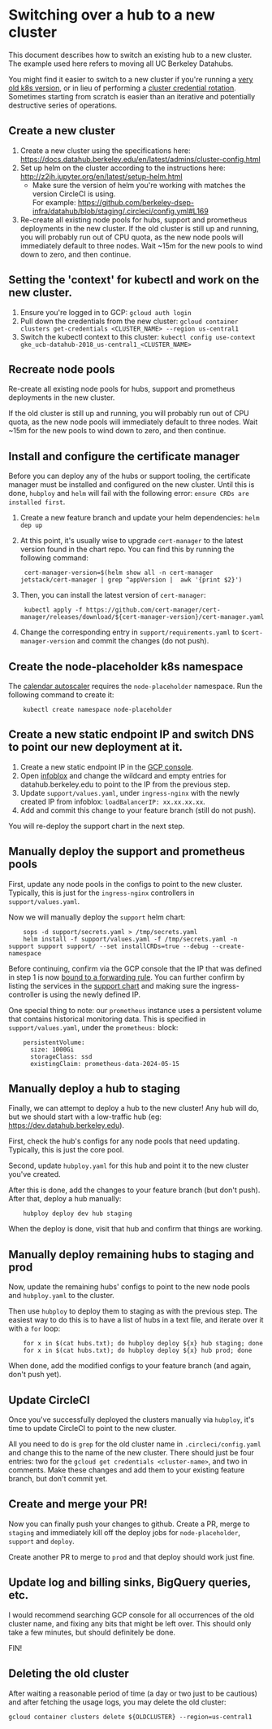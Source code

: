 # Switching over a hub to a new cluster

This document describes how to switch an existing hub to a new cluster.  The example used here refers to moving all UC Berkeley Datahubs.

You might find it easier to switch to a new cluster if you're running a [very old k8s version](https://cloud.google.com/kubernetes-engine/docs/release-notes), or in lieu of performing a [cluster credential rotation](https://cloud.google.com/kubernetes-engine/docs/how-to/credential-rotation).  Sometimes starting from scratch is easier than an iterative and potentially destructive series of operations.

## Create a new cluster
1. Create a new cluster using the specifications here:  
   https://docs.datahub.berkeley.edu/en/latest/admins/cluster-config.html
2. Set up helm on the cluster according to the instructions here:  
   http://z2jh.jupyter.org/en/latest/setup-helm.html
     - Make sure the version of helm you're working with matches the version CircleCI is using.  
       For example:  https://github.com/berkeley-dsep-infra/datahub/blob/staging/.circleci/config.yml#L169
3. Re-create all existing node pools for hubs, support and prometheus deployments in the new cluster.  If the old cluster is still up and running, you will probably run out of CPU quota, as the new node pools will immediately default to three nodes.  Wait ~15m for the new pools to wind down to zero, and then continue.

## Setting the 'context' for kubectl and work on the new cluster.
1. Ensure you're logged in to GCP:  `gcloud auth login`
2. Pull down the credentials from the new cluster:  `gcloud container clusters get-credentials <CLUSTER_NAME> --region us-central1`
3. Switch the kubectl context to this cluster:  `kubectl config use-context gke_ucb-datahub-2018_us-central1_<CLUSTER_NAME>`

## Recreate node pools
Re-create all existing node pools for hubs, support and prometheus deployments in the new cluster.

If the old cluster is still up and running, you will probably run out of CPU quota, as the new node pools will immediately default to three nodes.  Wait ~15m for the new pools to wind down to zero, and then continue.

## Install and configure the certificate manager
Before you can deploy any of the hubs or support tooling, the certificate manager must be installed and
configured on the new cluster.  Until this is done, `hubploy` and `helm` will fail with the following error:
`ensure CRDs are installed first`.

1. Create a new feature branch and update your helm dependencies:  `helm dep up`
2. At this point, it's usually wise to upgrade `cert-manager` to the latest version found in the chart repo.
   You can find this by running the following command:

		cert-manager-version=$(helm show all -n cert-manager jetstack/cert-manager | grep ^appVersion |  awk '{print $2}')

3. Then, you can install the latest version of `cert-manager`:

		kubectl apply -f https://github.com/cert-manager/cert-manager/releases/download/${cert-manager-version}/cert-manager.yaml

4. Change the corresponding entry in `support/requirements.yaml` to `$cert-manager-version` and commit the changes (do not push).

## Create the node-placeholder k8s namespace
The [calendar autoscaler](https://docs.datahub.berkeley.edu/en/latest/admins/howto/calendar-scaler.html) requires the `node-placeholder` namespace.  Run the following command to create it:

		kubectl create namespace node-placeholder

## Create a new static endpoint IP and switch DNS to point our new deployment at it.
1. Create a new static endpoint IP in the [GCP console](https://console.cloud.google.com/networking/addresses/add?project=ucb-datahub-2018).
2. Open [infoblox](https://infoblox.net.berkeley.edu) and change the wildcard and empty entries for datahub.berkeley.edu to point to the IP from the previous step.
3. Update `support/values.yaml`, under `ingress-nginx` with the newly created IP from infoblox:  `loadBalancerIP: xx.xx.xx.xx`.
4. Add and commit this change to your feature branch (still do not push).

You will re-deploy the support chart in the next step.

## Manually deploy the support and prometheus pools
First, update any node pools in the configs to point to the new cluster.  Typically, this is just for the `ingress-nginx` controllers in `support/values.yaml`.

Now we will manually deploy the `support` helm chart:

		sops -d support/secrets.yaml > /tmp/secrets.yaml
		helm install -f support/values.yaml -f /tmp/secrets.yaml -n support support support/ --set installCRDs=true --debug --create-namespace

Before continuing, confirm via the GCP console that the IP that was defined in step 1 is now [bound to a forwarding rule](https://console.cloud.google.com/networking/addresses/list?project=ucb-datahub-2018). You can further confirm by listing the services in the [support chart](https://github.com/berkeley-dsep-infra/datahub/blob/staging/support/requirements.yaml) and making sure the ingress-controller is using the newly defined IP.

One special thing to note: our `prometheus` instance uses a persistent volume that contains historical monitoring data.  This is specified in `support/values.yaml`, under the `prometheus:` block:

		persistentVolume:
		  size: 1000Gi
		  storageClass: ssd
		  existingClaim: prometheus-data-2024-05-15

## Manually deploy a hub to staging
Finally, we can attempt to deploy a hub to the new cluster!  Any hub will do, but we should start with a low-traffic hub (eg:  https://dev.datahub.berkeley.edu).

First, check the hub's configs for any node pools that need updating.  Typically, this is just the core pool.

Second, update `hubploy.yaml` for this hub and point it to the new cluster you've created.

After this is done, add the changes to your feature branch (but don't push).  After that, deploy a hub manually:

		hubploy deploy dev hub staging

When the deploy is done, visit that hub and confirm that things are working.

## Manually deploy remaining hubs to staging and prod
Now, update the remaining hubs' configs to point to the new node pools and `hubploy.yaml` to the cluster.

Then use `hubploy` to deploy them to staging as with the previous step.  The easiest way to do this is to have a list of hubs in a text file, and iterate over it with a `for` loop:

		for x in $(cat hubs.txt); do hubploy deploy ${x} hub staging; done
		for x in $(cat hubs.txt); do hubploy deploy ${x} hub prod; done

When done, add the modified configs to your feature branch (and again, don't push yet).

## Update CircleCI
Once you've successfully deployed the clusters manually via `hubploy`, it's time to update CircleCI to point to the new cluster.

All you need to do is `grep` for the old cluster name in `.circleci/config.yaml` and change this to the name of the new cluster.  There should just be four entries:  two for the `gcloud get credentials <cluster-name>`, and two in comments.  Make these changes and add them to your existing feature branch, but don't commit yet.

## Create and merge your PR!
Now you can finally push your changes to github.  Create a PR, merge to `staging` and immediately kill off the deploy jobs for `node-placeholder`, `support` and `deploy`.

Create another PR to merge to `prod` and that deploy should work just fine.

## Update log and billing sinks, BigQuery queries, etc.
I would recommend searching GCP console for all occurrences of the old cluster name, and fixing any bits that might be left over.  This should only take a few minutes, but should definitely be done.

FIN!

## Deleting the old cluster

After waiting a reasonable period of time (a day or two just to be cautious) and after fetching the usage logs, you may delete the old cluster:

    gcloud container clusters delete ${OLDCLUSTER} --region=us-central1
